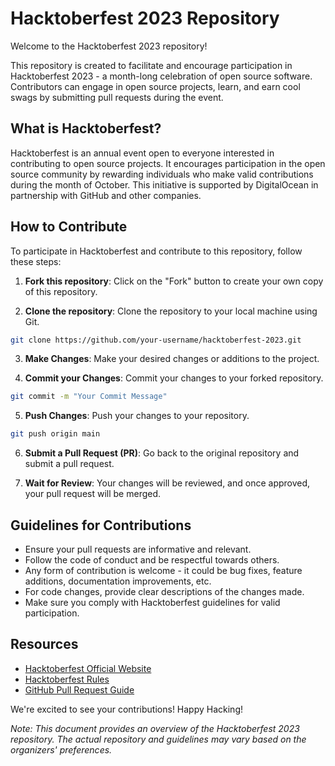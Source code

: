 # Hacktoberfest 2023 Repository

Welcome to the Hacktoberfest 2023 repository!

This repository is created to facilitate and encourage participation in Hacktoberfest 2023 - a month-long celebration of open source software. Contributors can engage in open source projects, learn, and earn cool swags by submitting pull requests during the event.

## What is Hacktoberfest?

Hacktoberfest is an annual event open to everyone interested in contributing to open source projects. It encourages participation in the open source community by rewarding individuals who make valid contributions during the month of October. This initiative is supported by DigitalOcean in partnership with GitHub and other companies.

## How to Contribute

To participate in Hacktoberfest and contribute to this repository, follow these steps:

1. **Fork this repository**: Click on the "Fork" button to create your own copy of this repository.

2. **Clone the repository**: Clone the repository to your local machine using Git.

```bash
git clone https://github.com/your-username/hacktoberfest-2023.git
```

3. **Make Changes**: Make your desired changes or additions to the project.

4. **Commit your Changes**: Commit your changes to your forked repository.

```bash
git commit -m "Your Commit Message"
```

5. **Push Changes**: Push your changes to your repository.

```bash
git push origin main
```

6. **Submit a Pull Request (PR)**: Go back to the original repository and submit a pull request.

7. **Wait for Review**: Your changes will be reviewed, and once approved, your pull request will be merged.

## Guidelines for Contributions

- Ensure your pull requests are informative and relevant.
- Follow the code of conduct and be respectful towards others.
- Any form of contribution is welcome - it could be bug fixes, feature additions, documentation improvements, etc.
- For code changes, provide clear descriptions of the changes made.
- Make sure you comply with Hacktoberfest guidelines for valid participation.

## Resources

- [Hacktoberfest Official Website](https://hacktoberfest.digitalocean.com/)
- [Hacktoberfest Rules](https://hacktoberfest.digitalocean.com/details)
- [GitHub Pull Request Guide](https://docs.github.com/en/pull-requests)

We're excited to see your contributions! Happy Hacking!

*Note: This document provides an overview of the Hacktoberfest 2023 repository. The actual repository and guidelines may vary based on the organizers' preferences.*
